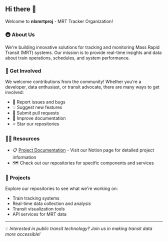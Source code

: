 ## Hi there 👋

Welcome to **nlxmrtproj** - MRT Tracker Organization!

### 🚇 About Us

We're building innovative solutions for tracking and monitoring Mass Rapid Transit (MRT) systems. Our mission is to provide real-time insights and data about train operations, schedules, and system performance.

### 🌈 Get Involved

We welcome contributions from the community! Whether you're a developer, data enthusiast, or transit advocate, there are many ways to get involved:

- 🐛 Report issues and bugs
- 💡 Suggest new features
- 🔧 Submit pull requests
- 📖 Improve documentation
- ⭐ Star our repositories

### 👩‍💻 Resources

- 📋 [Project Documentation](https://www.notion.so/Train-Tracker-27f696982a66806b8b4dcb3d60996163?source=copy_link) - Visit our Notion page for detailed project information
- 🗺️ Check out our repositories for specific components and services

### 🚀 Projects

Explore our repositories to see what we're working on:
- Train tracking systems
- Real-time data collection and analysis
- Transit visualization tools
- API services for MRT data

---

💡 *Interested in public transit technology? Join us in making transit data more accessible!*

